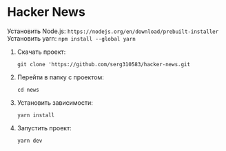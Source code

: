 # Hacker News

Установить Node.js:
`https://nodejs.org/en/download/prebuilt-installer`
Установить yarn: `npm install --global yarn`

1. Скачать проект:

   `git clone 'https://github.com/serg310583/hacker-news.git`

2. Перейти в папку с проектом:

   `cd news`

3. Установить зависимости:

   `yarn install`

4. Запустить проект:

   `yarn dev `
